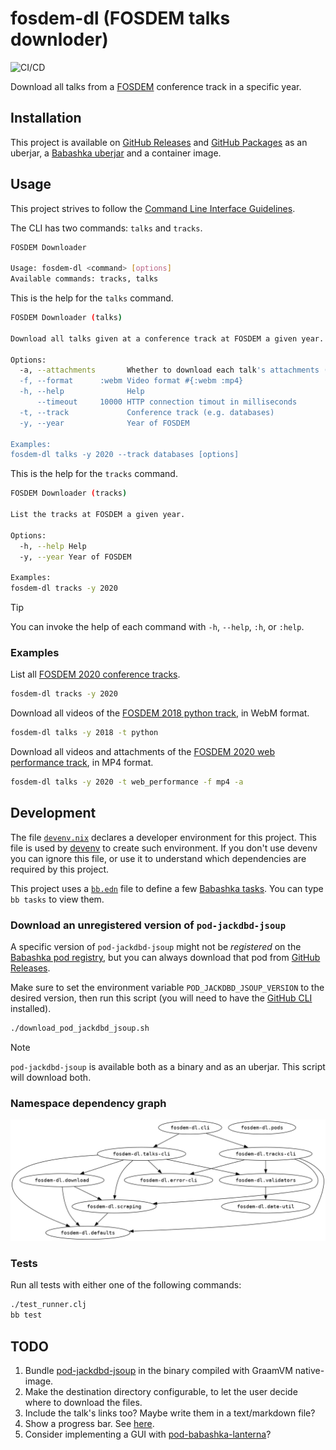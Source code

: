 # fosdem-dl (FOSDEM talks downloder)

![CI/CD](https://github.com/jackdbd/fosdem-dl/actions/workflows/ci-cd.yaml/badge.svg)

Download all talks from a [FOSDEM](https://fosdem.org/) conference track in a specific year.

## Installation

This project is available on [GitHub Releases](https://github.com/jackdbd/fosdem-dl/releases) and [GitHub Packages](https://github.com/jackdbd/fosdem-dl/pkgs/container/fosdem-dl) as an uberjar, a [Babashka uberjar](https://book.babashka.org/#_uberjar) and a container image.

## Usage

This project strives to follow the [Command Line Interface Guidelines](https://clig.dev/).

The CLI has two commands: `talks` and `tracks`.

```sh
FOSDEM Downloader

Usage: fosdem-dl <command> [options]
Available commands: tracks, talks
```

This is the help for the `talks` command.

```sh
FOSDEM Downloader (talks)

Download all talks given at a conference track at FOSDEM a given year.

Options:
  -a, --attachments       Whether to download each talk's attachments (PDFs, slides, etc)
  -f, --format      :webm Video format #{:webm :mp4}
  -h, --help              Help
      --timeout     10000 HTTP connection timout in milliseconds
  -t, --track             Conference track (e.g. databases)
  -y, --year              Year of FOSDEM

Examples:
fosdem-dl talks -y 2020 --track databases [options]
```

This is the help for the `tracks` command.

```sh
FOSDEM Downloader (tracks)

List the tracks at FOSDEM a given year.

Options:
  -h, --help Help
  -y, --year Year of FOSDEM

Examples:
fosdem-dl tracks -y 2020
```

> [!TIP]
> You can invoke the help of each command with `-h`, `--help`, `:h`, or `:help`.

### Examples

List all [FOSDEM 2020 conference tracks](https://archive.fosdem.org/2020/schedule/tracks/).

```sh
fosdem-dl tracks -y 2020
```

Download all videos of the [FOSDEM 2018 python track](https://archive.fosdem.org/2018/schedule/track/python/), in WebM format.

```sh
fosdem-dl talks -y 2018 -t python
```

Download all videos and attachments of the [FOSDEM 2020 web performance track](https://archive.fosdem.org/2020/schedule/track/web_performance/), in MP4 format.

```sh
fosdem-dl talks -y 2020 -t web_performance -f mp4 -a
```

## Development

The file [`devenv.nix`](./devenv.nix) declares a developer environment for this project. This file is used by [devenv](https://github.com/cachix/devenv) to create such environment. If you don't use devenv you can ignore this file, or use it to understand which dependencies are required by this project.

This project uses a [`bb.edn`](./bb.edn) file to define a few [Babashka tasks](https://book.babashka.org/#tasks). You can type `bb tasks` to view them.

### Download an unregistered version of `pod-jackdbd-jsoup`

A specific version of `pod-jackdbd-jsoup` might not be *registered* on the [Babashka pod registry](https://github.com/babashka/pod-registry), but you can always download that pod from [GitHub Releases](https://github.com/jackdbd/pod-jackdbd-jsoup/releases).

Make sure to set the environment variable `POD_JACKDBD_JSOUP_VERSION` to the desired version, then run this script (you will need to have the [GitHub CLI](https://cli.github.com/) installed).

```sh
./download_pod_jackdbd_jsoup.sh
```

> [!NOTE]
> `pod-jackdbd-jsoup` is available both as a binary and as an uberjar. This script will download both.

### Namespace dependency graph

![Dependency graph of the namespaces, generated with clj-hiera](./resources/img/namespaces.png)

### Tests

Run all tests with either one of the following commands:

```sh
./test_runner.clj
bb test
```

## TODO

1. Bundle [pod-jackdbd-jsoup](https://github.com/jackdbd/pod-jackdbd-jsoup) in the binary compiled with GraamVM native-image.
1. Make the destination directory configurable, to let the user decide where to download the files.
1. Include the talk's links too? Maybe write them in a text/markdown file?
1. Show a progress bar. See [here](https://github.com/babashka/babashka.curl/issues/34).
1. Consider implementing a GUI with [pod-babashka-lanterna](https://github.com/babashka/pod-babashka-lanterna)?
